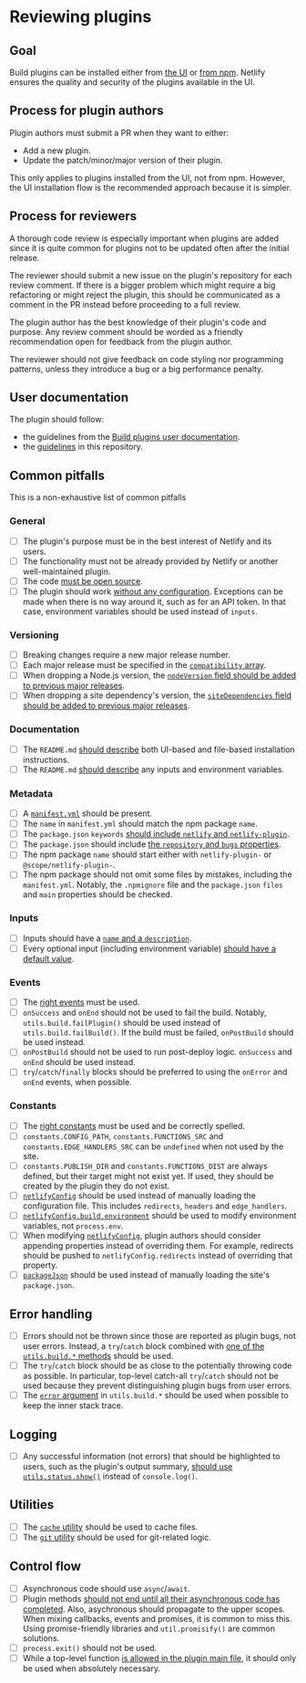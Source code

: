 # Reviewing plugins

## Goal

Build plugins can be installed either from [the UI](https://docs.netlify.com/configure-builds/build-plugins/#ui-installation) or [from npm](https://docs.netlify.com/configure-builds/build-plugins/#file-based-installation). Netlify ensures the quality and security of the plugins available in the UI.

## Process for plugin authors

Plugin authors must submit a PR when they want to either:

- Add a new plugin.
- Update the patch/minor/major version of their plugin.

This only applies to plugins installed from the UI, not from npm. However, the UI installation flow is the recommended approach because it is simpler.

## Process for reviewers

A thorough code review is especially important when plugins are added since it is quite common for plugins not to be updated often after the initial release.

The reviewer should submit a new issue on the plugin's repository for each review comment. If there is a bigger problem which might require a big refactoring or might reject the plugin, this should be communicated as a comment in the PR instead before proceeding to a full review.

The plugin author has the best knowledge of their plugin's code and purpose.
Any review comment should be worded as a friendly recommendation open for feedback from the plugin author.

The reviewer should not give feedback on code styling nor programming patterns, unless they introduce a bug or a big performance penalty.

## User documentation

The plugin should follow:

- the guidelines from the [Build plugins user documentation](https://docs.netlify.com/configure-builds/build-plugins).
- the [guidelines](guidelines.md) in this repository.

## Common pitfalls

This is a non-exhaustive list of common pitfalls

### General

- [ ] The plugin's purpose must be in the best interest of Netlify and its users.
- [ ] The functionality must not be already provided by Netlify or another well-maintained plugin.
- [ ] The code [must be open source](guidelines.md#keep-it-open).
- [ ] The plugin should work [without any configuration](guidelines.md#provide-a-zero-config-default). Exceptions can be made when there is no way around it, such as for an API token. In that case, environment variables should be used instead of `inputs`.

### Versioning

- [ ] Breaking changes require a new major release number.
- [ ] Each major release must be specified in the [`compatibility` array](CONTRIBUTING.md#major-releases).
- [ ] When dropping a Node.js version, the [`nodeVersion` field should be added to previous major releases](CONTRIBUTING.md#major-releases).
- [ ] When dropping a site dependency's version, the [`siteDependencies` field should be added to previous major releases](CONTRIBUTING.md#major-releases).

### Documentation

- [ ] The `README.md` [should describe](guidelines.md#provide-a-readme) both UI-based and file-based installation instructions.
- [ ] The `README.md` [should describe](guidelines.md#provide-a-readme) any inputs and environment variables.

### Metadata

- [ ] A [`manifest.yml`](https://docs.netlify.com/configure-builds/build-plugins/create-plugins/#anatomy-of-a-plugin) should be present.
- [ ] The `name` in `manifest.yml` should match the npm package `name`.
- [ ] The `package.json` `keywords` [should include `netlify` and `netlify-plugin`](https://docs.netlify.com/configure-builds/build-plugins/share-plugins/#publish-to-npm).
- [ ] The `package.json` should include [the `repository` and `bugs` properties](https://docs.netlify.com/configure-builds/build-plugins/share-plugins/#publish-to-npm).
- [ ] The npm package `name` should start either with `netlify-plugin-` or `@scope/netlify-plugin-`.
- [ ] The npm package should not omit some files by mistakes, including the `manifest.yml`. Notably, the `.npmignore` file and the `package.json` `files` and `main` properties should be checked.

### Inputs

- [ ] Inputs should have a [`name` and a `description`](https://docs.netlify.com/configure-builds/build-plugins/create-plugins/#inputs).
- [ ] Every optional input (including environment variable) [should have a default value](guidelines.md#provide-a-zero-config-default).

### Events

- [ ] The [right events](https://docs.netlify.com/configure-builds/build-plugins/create-plugins/#plug-in-to-build-events) must be used.
- [ ] `onSuccess` and `onEnd` should not be used to fail the build. Notably, `utils.build.failPlugin()` should be used instead of `utils.build.failBuild()`. If the build must be failed, `onPostBuild` should be used instead.
- [ ] `onPostBuild` should not be used to run post-deploy logic. `onSuccess` and `onEnd` should be used instead.
- [ ] `try`/`catch`/`finally` blocks should be preferred to using the `onError` and `onEnd` events, when possible.

### Constants

- [ ] The [right constants](https://docs.netlify.com/configure-builds/build-plugins/create-plugins/#constants) must be used and be correctly spelled.
- [ ] `constants.CONFIG_PATH`, `constants.FUNCTIONS_SRC` and `constants.EDGE_HANDLERS_SRC` can be `undefined` when not used by the site.
- [ ] `constants.PUBLISH_DIR` and `constants.FUNCTIONS_DIST` are always defined, but their target might not exist yet. If used, they should be created by the plugin they do not exist.
- [ ] [`netlifyConfig`](https://docs.netlify.com/configure-builds/build-plugins/create-plugins/#netlifyconfig) should be used instead of manually loading the configuration file. This includes `redirects`, `headers` and `edge_handlers`.
- [ ] [`netlifyConfig.build.environment`](https://docs.netlify.com/configure-builds/build-plugins/create-plugins/#netlifyconfig) should be used to modify environment variables, not `process.env`.
- [ ] When modifying [`netlifyConfig`](https://docs.netlify.com/configure-builds/build-plugins/create-plugins/#netlifyconfig), plugin authors should consider appending properties instead of overriding them. For example, redirects should be pushed to `netlifyConfig.redirects` instead of overriding that property.
- [ ] [`packageJson`](https://docs.netlify.com/configure-builds/build-plugins/create-plugins/#packagejson) should be used instead of manually loading the site's `package.json`.

## Error handling

- [ ] Errors should not be thrown since those are reported as plugin bugs, not user errors. Instead, a `try`/`catch` block combined with [one of the `utils.build.*` methods](https://docs.netlify.com/configure-builds/build-plugins/create-plugins/#error-reporting) should be used.
- [ ] The `try`/`catch` block should be as close to the potentially throwing code as possible. In particular, top-level catch-all `try`/`catch` should not be used because they prevent distinguishing plugin bugs from user errors.
- [ ] The [`error` argument](https://docs.netlify.com/configure-builds/build-plugins/create-plugins/#error-reporting) in `utils.build.*` should be used when possible to keep the inner stack trace.

## Logging

- [ ] Any successful information (not errors) that should be highlighted to users, such as the plugin's output summary, [should use `utils.status.show()`](https://docs.netlify.com/configure-builds/build-plugins/create-plugins/#logging) instead of `console.log()`.

## Utilities

- [ ] The [`cache` utility](https://github.com/netlify/build/blob/main/packages/cache-utils/README.md) should be used to cache files.
- [ ] The [`git` utility](https://github.com/netlify/build/blob/main/packages/git-utils/README.md) should be used for git-related logic.

## Control flow

- [ ] Asynchronous code should use `async`/`await`.
- [ ] Plugin methods [should not end until all their asynchronous code has completed](https://docs.netlify.com/configure-builds/build-plugins/create-plugins/#asynchronous-code). Also, asychronous should propagate to the upper scopes. When mixing callbacks, events and promises, it is common to miss this. Using promise-friendly libraries and `util.promisify()` are common solutions.
- [ ] `process.exit()` should not be used.
- [ ] While a top-level function [is allowed in the plugin main file](https://docs.netlify.com/configure-builds/build-plugins/create-plugins/#dynamic-events), it should only be used when absolutely necessary.
